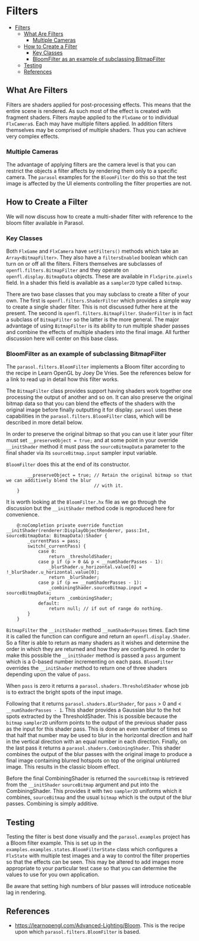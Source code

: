 # Filters

- [Filters](#filters)
  - [What Are Filters](#what-are-filters)
    - [Multiple Cameras](#multiple-cameras)
  - [How to Create a Filter](#how-to-create-a-filter)
    - [Key Classes](#key-classes)
    - [BloomFilter as an example of subclassing BitmapFilter](#bloomfilter-as-an-example-of-subclassing-bitmapfilter)
  - [Testing](#testing)
  - [References](#references)

## What Are Filters

Filters are shaders applied for post-processing effects. This means that the entire scene is rendered. As such most of the effect is created with fragment shaders. Filters maybe applied to the `FlxGame` or to individual `FlxCamera`s. Each may have multiple filters applied. In addition filters themselves may be comprised of multiple shaders. Thus you can achieve very complex effects.

### Multiple Cameras

The advantage of applying filters are the camera level is that you can restrict the objects a filter affects by rendering them only to a specific camera. The `parasol` examples for the `BloomFilter` do this so that the test image is affected by the UI elements controlling the filter properties are not.

## How to Create a Filter

We will now discuss how to create a multi-shader filter with reference to the bloom filter available in Parasol.

### Key Classes

Both `FlxGame` and `FlxCamera` have `setFilters()` methods which take an `Array<BitmapFilter>`. They also have a `filtersEnabled` boolean which can turn on or off all the filters. Filters themselves are subclasses of `openfl.filters.BitmapFilter` and they operate on `openfl.display.BitmapData` objects. These are available in `FlxSprite.pixels` field. In a shader this field is available as a `sampler2D` type called `bitmap`.

There are two base classes that you may subclass to create a filter of your own. The first is `openfl.filters.ShaderFilter` which provides a simple way to create a single shader filter. This is not discussed futher here at the present. The second is `openfl.filters.BitmapFilter`. `ShaderFilter` is in fact a subclass of `BitmapFilter` so the latter is the more general. The major advantage of using `BitmapFilter` is its ability to run multiple shader passes and combine the effects of multiple shaders into the final image. All further discussion here will center on this base class.

### BloomFilter as an example of subclassing BitmapFilter

The `parasol.filters.BloomFilter` implements a Bloom filter according to the recipe in Learn OpenGL by Joey De Vries. See the references below for a link to read up in detail how this filter works.

The `BitmapFilter` class provides support having shaders work together one processing the output of another and so on. It can also preserve the original bitmap data so that you can blend the effects of the shaders with the original image before finally outputting it for display. `parasol` uses these capabilities in the `parasol.filters.BloomFilter` class, which will be described in more detail below.

In order to preserve the original bitmap so that you can use it later your filter must set `__preserveObject = true;` and at some point in your override `__initShader` method it must pass the `sourceBitmapData` parameter to the final shader via its `sourceBitmap.input` sampler input variable.

`BloomFilter` does this at the end of its constructor.

```
        __preserveObject = true; // Retain the original bitmap so that we can additively blend the blur
                                 // with it.
    }
```

It is worth looking at the `BloomFilter.hx` file as we go through the discussion but the `__initShader` method code is reproduced here for convenience.

```
    @:noCompletion private override function __initShader(renderer:DisplayObjectRenderer, pass:Int, sourceBitmapData: BitmapData):Shader {
        _currentPass = pass;
        switch(_currentPass) {
            case 0:
                return _thresholdShader;
            case p if (p > 0 && p < __numShaderPasses - 1):
                _blurShader.u_horizontal.value[0] = !_blurShader.u_horizontal.value[0];
                return _blurShader;
            case p if (p == __numShaderPasses - 1):
                _combiningShader.sourceBitmap.input = sourceBitmapData;
                return _combiningShader;
            default:
                return null; // if out of range do nothing.
        }
    }
```

`BitmapFilter` the `__initShader` method `__numShaderPasses` times. Each time it is called the function can configure and return an `openfl.display.Shader`. So a filter is able to return as many shaders as it wishes and determine the order in which they are returned and how they are configured. In order to make this possible the `__initShader` method is passed a `pass` argument which is a 0-based number incrementing on each pass. `BloomFilter` overrides the `__initShader` method to return one of three shaders depending upon the value of `pass`.

When `pass` is zero it returns a `parasol.shaders.ThresholdShader` whose job is to extract the bright spots of the input image.

Following that it returns `parasol.shaders.BlurShader`, for `pass` > 0 and < `__numShaderPasses - 1`. This shader provides a Gaussian blur to the hot spots extracted by the ThresholdShader. This is possible because the `bitmap` `sampler2D` uniform points to the output of the previous shader pass as the input for this shader pass. This is done an even number of times so that half that number may be used to blur in the horizontal direction and half in the vertical direction with an equal number in each direction. Finally, on the last pass it returns a `parasol.shaders.CombiningShader`. This shader combines the output of the blur passes with the original image to produce a final image containing blurred hotspots on top of the original unblurred image. This results in the classic bloom effect. 

Before the final CombiningShader is returned the `sourceBitmap` is retrieved from the `__initShader` `sourceBitmap` argument and put into the CombiningShader. This provides it with two `sampler2D` uniforms which it combines, `sourceBitmap` and the usual `bitmap` which is the output of the blur passes. Combining is simply additive.

## Testing

Testing the filter is best done visually and the `parasol.examples` project has a Bloom filter example. This is set up in the `examples.examples.states.BloomFilterState` class which configures a `FlxState` with multiple test images and a way to control the filter properties so that the effects can be seen. This may be altered to add images more appropriate to your particular test case so that you can determine the values to use for you own application.

Be aware that setting high numbers of blur passes will introduce noticeable lag in rendering.

## References

   * https://learnopengl.com/Advanced-Lighting/Bloom. This is the recipe upon which `parasol.filters.BloomFilter` is based.
